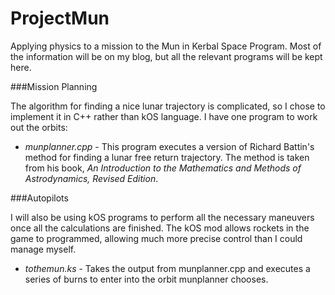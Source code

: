 # ProjectMun
Applying physics to a mission to the Mun in Kerbal Space Program. Most of the information will be on my blog,
but all the relevant programs will be kept here.

###Mission Planning

The algorithm for finding a nice lunar trajectory is complicated, so I chose to
implement it in C++ rather than kOS language. I have one program to work out the
orbits:

* *munplanner.cpp* - This program executes a version of Richard Battin's method
for finding a lunar free return trajectory. The method is taken from his book,
*An Introduction to the Mathematics and Methods of Astrodynamics, Revised Edition*.

###Autopilots

I will also be using kOS programs to perform all the necessary maneuvers once all the calculations are finished.
The kOS mod allows rockets in the game to programmed, allowing much more precise control than I could manage myself.

* *tothemun.ks* - Takes the output from munplanner.cpp and executes a series of burns
to enter into the orbit munplanner chooses.
